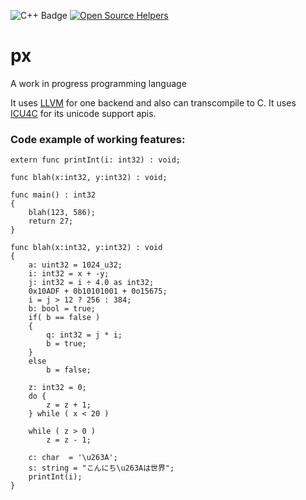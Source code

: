 ![C++ Badge](https://camo.githubusercontent.com/5470b238fcbd1a4ed9f15c650df2472ece533eb5/68747470733a2f2f696d672e736869656c64732e696f2f62616467652f7374642d632b2b31342d626c75652e737667)
[![Open Source Helpers](https://www.codetriage.com/sbuberl/px/badges/users.svg)](https://www.codetriage.com/sbuberl/px)

# px
A work in progress programming language

It uses [LLVM](https://llvm.org/) for one backend and also can transcompile to C.  It uses [ICU4C](http://site.icu-project.org/) for its unicode support apis.

### Code example of working features:
```
extern func printInt(i: int32) : void;

func blah(x:int32, y:int32) : void;

func main() : int32
{
    blah(123, 586);
    return 27;
}

func blah(x:int32, y:int32) : void
{
    a: uint32 = 1024_u32;
    i: int32 = x + -y;
    j: int32 = i ÷ 4.0 as int32;
    0x10ADF + 0b10101001 + 0o15675;
    i = j > 12 ? 256 : 384;
    b: bool = true;
    if( b == false )
    {
        q: int32 = j * i;
        b = true;
    }
    else
        b = false;

    z: int32 = 0;
    do {
        z = z + 1;
    } while ( x < 20 )

    while ( z > 0 )
        z = z - 1;

    c: char  = '\u263A';
    s: string = "こんにち\u263Aは世界";
    printInt(i);
}
```
